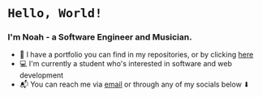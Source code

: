 # ``Hello, World!``
### I'm Noah - a Software Engineer and Musician.

- 📖 I have a portfolio you can find in my repositories, or by clicking [here](https://winkado.github.io)
- 💻 I'm currently a student who's interested in software and web development 
- 📬 You can reach me via [email](nlemaire@circlical.com) or through any of my socials below ⬇
